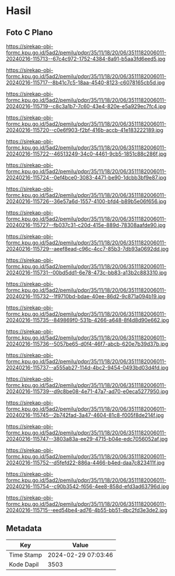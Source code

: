 # Hasil

## Foto C Plano

https://sirekap-obj-formc.kpu.go.id/5ad2/pemilu/pdpr/35/11/18/20/06/3511182006011-20240216-115713--67c4c972-1752-4384-8a91-b5aa3fd6eed5.jpg

https://sirekap-obj-formc.kpu.go.id/5ad2/pemilu/pdpr/35/11/18/20/06/3511182006011-20240216-115717--8b41c7c5-18aa-4540-8123-c6078165cb5d.jpg

https://sirekap-obj-formc.kpu.go.id/5ad2/pemilu/pdpr/35/11/18/20/06/3511182006011-20240216-115719--c8c3a1b7-7c60-43e4-820e-e5a929ec7fc4.jpg

https://sirekap-obj-formc.kpu.go.id/5ad2/pemilu/pdpr/35/11/18/20/06/3511182006011-20240216-115720--c0e6f903-f2bf-416b-accb-41e183222189.jpg

https://sirekap-obj-formc.kpu.go.id/5ad2/pemilu/pdpr/35/11/18/20/06/3511182006011-20240216-115722--46513249-34c0-4461-9cb5-1851c88c286f.jpg

https://sirekap-obj-formc.kpu.go.id/5ad2/pemilu/pdpr/35/11/18/20/06/3511182006011-20240216-115724--0ef4bce0-3083-4471-be90-1dcbb3bf9e87.jpg

https://sirekap-obj-formc.kpu.go.id/5ad2/pemilu/pdpr/35/11/18/20/06/3511182006011-20240216-115726--36e57a6d-1557-4100-bfd4-b89b5e06f656.jpg

https://sirekap-obj-formc.kpu.go.id/5ad2/pemilu/pdpr/35/11/18/20/06/3511182006011-20240216-115727--fb037c31-c20d-415e-889d-78308aafde90.jpg

https://sirekap-obj-formc.kpu.go.id/5ad2/pemilu/pdpr/35/11/18/20/06/3511182006011-20240216-115729--aeef8ead-c96c-4cc7-85b3-7db93a0692dd.jpg

https://sirekap-obj-formc.kpu.go.id/5ad2/pemilu/pdpr/35/11/18/20/06/3511182006011-20240216-115731--00bd5dd1-6e78-473c-bb83-a13b2c883310.jpg

https://sirekap-obj-formc.kpu.go.id/5ad2/pemilu/pdpr/35/11/18/20/06/3511182006011-20240216-115732--1f9710bd-bdae-40ee-86d2-9c871a094b19.jpg

https://sirekap-obj-formc.kpu.go.id/5ad2/pemilu/pdpr/35/11/18/20/06/3511182006011-20240216-115735--849869f0-531b-4266-a648-8f4d8d90e662.jpg

https://sirekap-obj-formc.kpu.go.id/5ad2/pemilu/pdpr/35/11/18/20/06/3511182006011-20240216-115736--5057be65-d0f4-46f7-abcb-620e7b39d37b.jpg

https://sirekap-obj-formc.kpu.go.id/5ad2/pemilu/pdpr/35/11/18/20/06/3511182006011-20240216-115737--a555ab27-114d-4bc2-9454-0493bd03d4fd.jpg

https://sirekap-obj-formc.kpu.go.id/5ad2/pemilu/pdpr/35/11/18/20/06/3511182006011-20240216-115739--d9c8be08-4e71-47a7-ad70-e0eca5277950.jpg

https://sirekap-obj-formc.kpu.go.id/5ad2/pemilu/pdpr/35/11/18/20/06/3511182006011-20240216-115745--2b742fad-3a47-4604-81c8-f005f8de214f.jpg

https://sirekap-obj-formc.kpu.go.id/5ad2/pemilu/pdpr/35/11/18/20/06/3511182006011-20240216-115747--3803a83a-ee29-4715-b04e-edc7056052af.jpg

https://sirekap-obj-formc.kpu.go.id/5ad2/pemilu/pdpr/35/11/18/20/06/3511182006011-20240216-115752--d5fefd22-886a-4466-b4ed-daa7c823411f.jpg

https://sirekap-obj-formc.kpu.go.id/5ad2/pemilu/pdpr/35/11/18/20/06/3511182006011-20240216-115754--c90b3542-f656-4ee8-858d-efd3ad63796d.jpg

https://sirekap-obj-formc.kpu.go.id/5ad2/pemilu/pdpr/35/11/18/20/06/3511182006011-20240216-115715--eed54be4-ad76-4b55-bb51-dbc2fd3e3de2.jpg


## Metadata

| Key        | Value               |
| ---------- | ------------------- |
| Time Stamp | 2024-02-29 07:03:46 |
| Kode Dapil | 3503                |



